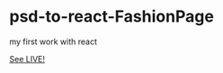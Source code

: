 # psd-to-react-FashionPage
my first work with react

<a href="https://fashion-landing-react.000webhostapp.com/">See LIVE!</a>
